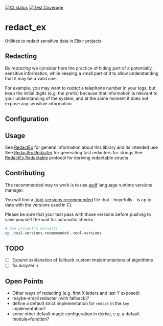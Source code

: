 [![CI status](https://drone-1.prima.it/api/badges/primait/redact_ex/status.svg?branch=master)](https://drone-1.prima.it/primait/redact_ex) [![Test Coverage](https://github.com/primait/redact_ex/workflows/Test%20Coverage/badge.svg)](https://github.com/primait/redact_ex/actions?query=workflow%3A%22Test+Coverage%22)

# redact_ex

Utilities to redact sensitive data in Elixir projects

## Redacting

By *redacting* we consider here the practice of hiding part of a potentially sensitive information, while keeping a small part
of it to allow understanding that it may be a valid one.

For example, you may want to *redact* a telephone number in your logs, but keep the initial digits (e.g. the prefix) because that information is relevant
to  your understanding of the system, and at the same moment it does not expose any sensitive information.

## Configuration

## Usage

See [RedactEx](./lib/redact_ex.ex) for general information about this library and its intended use
See [RedactEx.Redacter](./lib/redact_ex/redacter.ex) for generating fast redacters for strings
See [RedactEx.Redactable](./lib/redact_ex/redactable.ex) protocol for deriving redactable structs

## Contributing

The recommended way to work is to use [asdf](https://github.com/asdf-vm/asdf) language runtime versions manager.

You will find a [.tool-versions.recommended](./tool-versions.recommended) file that - hopefully - is up to date with the versions used in CI.

Please be sure that your test pass with those versions before pushing to save yourself the wait for automatic checks.

``` bash
# Use project's defaults
cp .tool-versions.recommended .tool-versions
```

## TODO

- [ ] Expand explanation of fallback custom implementations of algorithms
- [ ] fix dialyzer :(

## Open Points

   * Other ways of redacting (e.g. first X letters and last Y exposed)
   * maybe-email redacter (with fallback)?
   * define a default strict implementation for `redact` in the `Any` implementation?
   * some other default magic configuration in derive, e.g. a default module+function?
